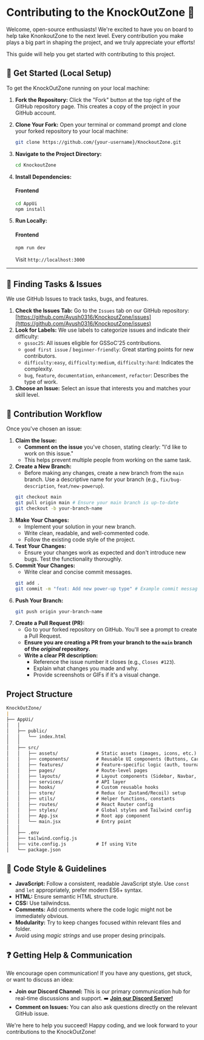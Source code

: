 # Contributing to the KnockOutZone 🏓

Welcome, open-source enthusiasts! We're excited to have you on board to help take KnonkoutZone to the next level. Every contribution you make plays a big part in shaping the project, and we truly appreciate your efforts!

This guide will help you get started with contributing to this project.

## 🚀 Get Started (Local Setup)

To get the KnockOutZone running on your local machine:

1.  **Fork the Repository:** Click the "Fork" button at the top right of the GitHub repository page. This creates a copy of the project in your GitHub account.
2.  **Clone Your Fork:** Open your terminal or command prompt and clone your forked repository to your local machine:
    ```bash
    git clone https://github.com/{your-username}/KnockoutZone.git
    ```
3.  **Navigate to the Project Directory:**
    ```bash
    cd KnockoutZone
    ```
4. **Install Dependencies:**
    #### Frontend
    ```bash
    cd AppUi
    npm install
    ```

5. **Run Locally:**
    #### Frontend
    ```bash
    npm run dev
    ```

    Visit `http://localhost:3000`

---

## 🎯 Finding Tasks & Issues

We use GitHub Issues to track tasks, bugs, and features.

1.  **Check the Issues Tab:** Go to the `Issues` tab on our GitHub repository: [https://github.com/Ayush0316/KnockoutZone/issues](https://github.com/Ayush0316/KnockoutZone/issues)
2.  **Look for Labels:** We use labels to categorize issues and indicate their difficulty:
    * `gssoc25`: All issues eligible for GSSoC'25 contributions.
    * `good first issue` / `beginner-friendly`: Great starting points for new contributors.
    * `difficulty:easy`, `difficulty:medium`, `difficulty:hard`: Indicates the complexity.
    * `bug`, `feature`, `documentation`, `enhancement`, `refactor`: Describes the type of work.
3.  **Choose an Issue:** Select an issue that interests you and matches your skill level.

## 🤝 Contribution Workflow

Once you've chosen an issue:

1.  **Claim the Issue:**
    * **Comment on the issue** you've chosen, stating clearly: "I'd like to work on this issue."
    * This helps prevent multiple people from working on the same task.
2.  **Create a New Branch:**
    * Before making any changes, create a new branch from the `main` branch. Use a descriptive name for your branch (e.g., `fix/bug-description`, `feat/new-powerup`).
    ```bash
    git checkout main
    git pull origin main # Ensure your main branch is up-to-date
    git checkout -b your-branch-name
    ```
3.  **Make Your Changes:**
    * Implement your solution in your new branch.
    * Write clean, readable, and well-commented code.
    * Follow the existing code style of the project.
4.  **Test Your Changes:**
    * Ensure your changes work as expected and don't introduce new bugs. Test the functionality thoroughly.
5.  **Commit Your Changes:**
    * Write clear and concise commit messages.
    ```bash
    git add .
    git commit -m "feat: Add new power-up type" # Example commit message
    ```
6.  **Push Your Branch:**
    ```bash
    git push origin your-branch-name
    ```
7.  **Create a Pull Request (PR):**
    * Go to your forked repository on GitHub. You'll see a prompt to create a Pull Request.
    * **Ensure you are creating a PR from your branch to the `main` branch of the *original* repository.**
    * **Write a clear PR description:**
        * Reference the issue number it closes (e.g., `Closes #123`).
        * Explain what changes you made and why.
        * Provide screenshots or GIFs if it's a visual change.

## Project Structure

```markdown
KnockOutZone/
|
├── AppUi/
│   │
│   ├── public/
│   │   └── index.html
│   │
│   ├── src/
│   │   ├── assets/              # Static assets (images, icons, etc.)
│   │   ├── components/          # Reusable UI components (Buttons, Cards,  Modals)
│   │   ├── features/            # Feature-specific logic (auth, tournament,    matches)
│   │   ├── pages/               # Route-level pages
│   │   ├── layouts/             # Layout components (Sidebar, Navbar, etc.)
│   │   ├── services/            # API layer
│   │   ├── hooks/               # Custom reusable hooks
│   │   ├── store/               # Redux (or Zustand/Recoil) setup
│   │   ├── utils/               # Helper functions, constants
│   │   ├── routes/              # React Router config
│   │   ├── styles/              # Global styles and Tailwind config
│   │   ├── App.jsx              # Root app component
│   │   └── main.jsx             # Entry point
│   │
│   ├── .env
│   ├── tailwind.config.js
│   ├── vite.config.js           # If using Vite
│   └── package.json

```

## 📏 Code Style & Guidelines

* **JavaScript:** Follow a consistent, readable JavaScript style. Use `const` and `let` appropriately, prefer modern ES6+ syntax.
* **HTML:** Ensure semantic HTML structure.
* **CSS:** Use tailwindcss.
* **Comments:** Add comments where the code logic might not be immediately obvious.
* **Modularity:** Try to keep changes focused within relevant files and folder.
* Avoid using *magic strings* and use proper desing principals.

## ❓ Getting Help & Communication

We encourage open communication! If you have any questions, get stuck, or want to discuss an idea:

* **Join our Discord Channel:** This is our primary communication hub for real-time discussions and support.
    ➡️ **[Join our Discord Server!](https://discord.gg/txrsgvV5)**
* **Comment on Issues:** You can also ask questions directly on the relevant GitHub issue.

We're here to help you succeed! Happy coding, and we look forward to your contributions to the KnockOutZone!